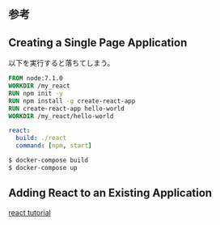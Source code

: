 
## 参考

## Creating a Single Page Application

以下を実行すると落ちてしまう。

```Dockerfile
FROM node:7.1.0
WORKDIR /my_react
RUN npm init -y
RUN npm install -g create-react-app
RUN create-react-app hello-world
WORKDIR /my_react/hello-world
```

```docker-compose.yml
react:
  build: ./react
  command: [npm, start]
```

```bash
$ docker-compose build
$ docker-compose up
```

## Adding React to an Existing Application



[react tutorial][*1]

[*1]:https://facebook.github.io/react/docs/installation.html